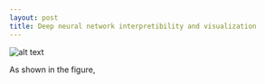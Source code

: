 ```yaml
---
layout: post
title: Deep neural network interpretibility and visualization
---
```


![alt text](https://raw.githubusercontent.com/snie2012/snie2012.github.io/master/blog/assets/venn.png)

As shown in the figure, 